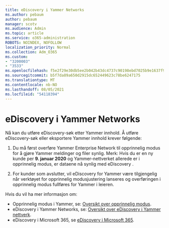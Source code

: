 ```yaml
---
title: eDiscovery i Yammer Networks
ms.author: pebaum
author: pebaum
manager: scotv
ms.audience: Admin
ms.topic: article
ms.service: o365-administration
ROBOTS: NOINDEX, NOFOLLOW
localization_priority: Normal
ms.collection: Adm_O365
ms.custom:
- "3200003"
- "3533"
ms.openlocfilehash: f5e2f29e30db5ee2b042b43dc4737c90198ebd7025b9e1637f922b655a1a3f83
ms.sourcegitcommit: b5f7da89a650d2915dc652449623c78be6247175
ms.translationtype: MT
ms.contentlocale: nb-NO
ms.lasthandoff: 08/05/2021
ms.locfileid: "54118394"
---
```

# <a name="ediscovery-in-yammer-networks"></a>eDiscovery i Yammer Networks

Nå kan du utføre eDiscovery-søk etter Yammer innhold.  Å utføre eDiscovery-søk eller eksportere Yammer innhold krever følgende:

1. Du må først overføre Yammer Enterprise Network til opprinnelig modus for å gjøre Yammer meldinger og filer synlig. Merk: Hvis du er en ny kunde per **9. januar 2020** og Yammer-nettverket allerede er i opprinnelig modus, er dataene nå synlig med eDiscovery .

2. For kunder som avslutter, vil eDiscovery for Yammer være tilgjengelig når verktøyet for opprinnelig modusjustering lanseres og overføringen i opprinnelig modus fullføres for Yammer i leieren.

Hvis du vil ha mer informasjon om:

- Opprinnelig modus i Yammer, se: [Oversikt over opprinnelig modus](https://docs.microsoft.com/yammer/configure-your-yammer-network/overview-native-mode).
- eDiscovery i Yammer Networks, se: [Oversikt over eDiscovery i Yammer nettverk](https://docs.microsoft.com/yammer/manage-security-and-compliance/overview-of-ediscovery).
- eDiscovery i Microsoft 365, se [eDiscovery i Microsoft 365](https://docs.microsoft.com/microsoft-365/compliance/ediscovery).

